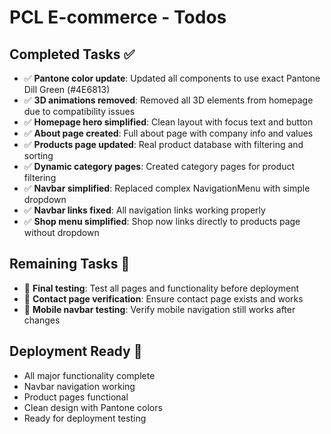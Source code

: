 # PCL E-commerce - Todos

## Completed Tasks ✅
- ✅ **Pantone color update**: Updated all components to use exact Pantone Dill Green (#4E6813)
- ✅ **3D animations removed**: Removed all 3D elements from homepage due to compatibility issues
- ✅ **Homepage hero simplified**: Clean layout with focus text and button
- ✅ **About page created**: Full about page with company info and values
- ✅ **Products page updated**: Real product database with filtering and sorting
- ✅ **Dynamic category pages**: Created category pages for product filtering
- ✅ **Navbar simplified**: Replaced complex NavigationMenu with simple dropdown
- ✅ **Navbar links fixed**: All navigation links working properly
- ✅ **Shop menu simplified**: Shop now links directly to products page without dropdown

## Remaining Tasks 🔄
- 🔄 **Final testing**: Test all pages and functionality before deployment
- 🔄 **Contact page verification**: Ensure contact page exists and works
- 🔄 **Mobile navbar testing**: Verify mobile navigation still works after changes

## Deployment Ready 🚀
- All major functionality complete
- Navbar navigation working
- Product pages functional
- Clean design with Pantone colors
- Ready for deployment testing
